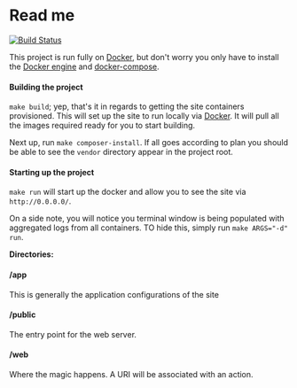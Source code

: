 # Read me 

[![Build Status](https://travis-ci.org/phpwarks/website.svg?branch=master)](https://travis-ci.org/phpwarks/website)

This project is run fully on [Docker](https://docker.com), but don't worry you only have to install the [Docker engine](https://docker.github.io/engine/installation/) and [docker-compose](https://docs.docker.com/compose/install/).

#### Building the project

`make build`; yep, that's it in regards to getting the site containers provisioned. This will set up the site to run locally via [Docker](https://docker.com). It will pull all the images required ready for you to start building.

Next up, run `make composer-install`. If all goes according to plan you should be able to see the `vendor` directory appear in the project root.

#### Starting up the project

`make run` will start up the docker and allow you to see the site via `http://0.0.0.0/`.

On a side note, you will notice you terminal window is being populated with aggregated logs from all containers. TO hide this, simply run `make ARGS="-d" run`.

__Directories:__

#### /app

This is generally the application configurations of the site

#### /public

The entry point for the web server.

#### /web

Where the magic happens. A URI will be associated with an action.
